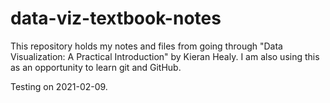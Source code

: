 # data-viz-textbook-notes

This repository holds my notes and files from going through "Data Visualization: A Practical Introduction" by Kieran Healy. I am also using this as an opportunity to learn git and GitHub.

Testing on 2021-02-09.
